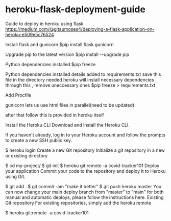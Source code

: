 # heroku-flask-deployment-guide
Guide to deploy in heroku using flask
https://medium.com/@gitaumoses4/deploying-a-flask-application-on-heroku-e509e5c76524

Install flask and gunicorn
$pip install flask gunicorn

Upgrade pip to the latest version
$pip install --upgrade pip

Python dependencies installed
$pip freeze

Python dependencies installed details added to requirements.txt
save this file in the directory needed heroku will install necessary dependencies through this , remove uneccessary ones
$pip freeze > requirements.txt

Add Procfile

gunicorn lets us use html files in parallel(need to be updated)

after that follow this is provided in heroku itself

Install the Heroku CLI
Download and install the Heroku CLI.

If you haven't already, log in to your Heroku account and follow the prompts to create a new SSH public key.

$ heroku login
Create a new Git repository
Initialize a git repository in a new or existing directory

$ cd my-project/
$ git init
$ heroku git:remote -a covid-tracker101
Deploy your application
Commit your code to the repository and deploy it to Heroku using Git.

$ git add .
$ git commit -am "make it better"
$ git push heroku master
You can now change your main deploy branch from "master" to "main" for both manual and automatic deploys, please follow the instructions here.
Existing Git repository
For existing repositories, simply add the heroku remote

$ heroku git:remote -a covid-tracker101


